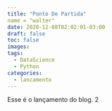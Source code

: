 ```yaml
---
title: "Ponto De Partida"
name = "walter"
date: 2020-12-08T02:02:01-03:00
draft: false
toc: false
images:
tags: 
  - DataScience
  - Python
categories:
  - lancamento    
---
```


Esse  é o lançamento do blog. 2